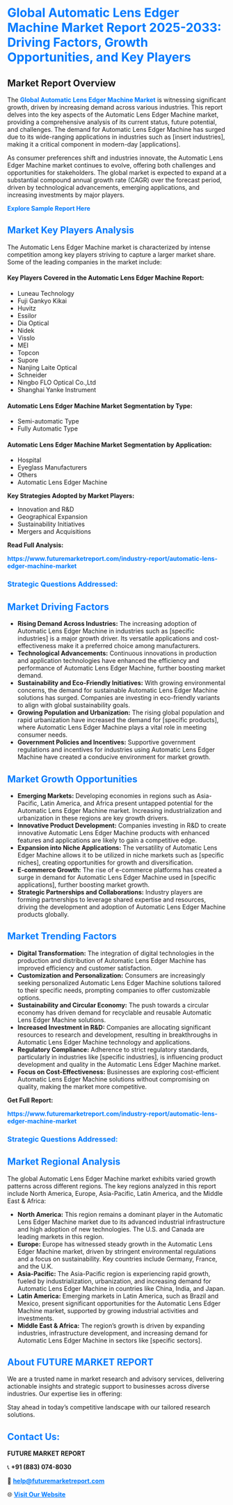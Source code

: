 <h1 style="color: #007BFF;">Global Automatic Lens Edger Machine Market Report 2025-2033: Driving Factors, Growth Opportunities, and Key Players</h1>

<section id="overview">
<h2>Market Report Overview</h2>
<p>The <a href="https://www.futuremarketreport.com/industry-report/automatic-lens-edger-machine-market" style="color: #007BFF; text-decoration: none;"><strong>Global Automatic Lens Edger Machine Market</strong></a> is witnessing significant growth, driven by increasing demand across various industries. This report delves into the key aspects of the Automatic Lens Edger Machine market, providing a comprehensive analysis of its current status, future potential, and challenges. The demand for Automatic Lens Edger Machine has surged due to its wide-ranging applications in industries such as [insert industries], making it a critical component in modern-day [applications].</p>
<p>As consumer preferences shift and industries innovate, the Automatic Lens Edger Machine market continues to evolve, offering both challenges and opportunities for stakeholders. The global market is expected to expand at a substantial compound annual growth rate (CAGR) over the forecast period, driven by technological advancements, emerging applications, and increasing investments by major players.</p>
</section>

<section id="overview">
<p><a href="https://www.futuremarketreport.com/request-sample/reportId=112107" style="color: #007BFF; text-decoration: none;"><strong>Explore Sample Report Here</strong></a></p>
</section>

<section id="key-players">
<h2 style="color: #007BFF;">Market Key Players Analysis</h2>
<p>The Automatic Lens Edger Machine market is characterized by intense competition among key players striving to capture a larger market share. Some of the leading companies in the market include:</p>
<h4>Key Players Covered in the Automatic Lens Edger Machine Report:</h4>
<ul><li>Luneau Technology</li><li>Fuji Gankyo Kikai</li><li>Huvitz</li><li>Essilor</li><li>Dia Optical</li><li>Nidek</li><li>Visslo</li><li>MEI</li><li>Topcon</li><li>Supore</li><li>Nanjing Laite Optical</li><li>Schneider</li><li>Ningbo FLO Optical Co.,Ltd</li><li>Shanghai Yanke Instrument</li></ul>
<h4>Automatic Lens Edger Machine Market Segmentation by Type:</h4>
<ul><li>Semi-automatic Type</li><li>Fully Automatic Type</li></ul>

<h4>Automatic Lens Edger Machine Market Segmentation by Application:</h4>
<ul><li>Hospital</li><li>Eyeglass Manufacturers</li><li>Others</li><li>Automatic Lens Edger Machine</li></ul>
<p><strong>Key Strategies Adopted by Market Players:</strong></p>
<ul>
<li>Innovation and R&D</li>
<li>Geographical Expansion</li>
<li>Sustainability Initiatives</li>
<li>Mergers and Acquisitions</li>
</ul>
</section>

<section>
<p><strong>Read Full Analysis: </strong></p><a href="https://www.futuremarketreport.com/industry-report/automatic-lens-edger-machine-market" style="color: #007BFF; text-decoration: none;"><strong>https://www.futuremarketreport.com/industry-report/automatic-lens-edger-machine-market</strong></a>
<h3 style="color: #007BFF;">Strategic Questions Addressed:</h3>
</section>

<section id="driving-factors">
<h2 style="color: #007BFF;">Market Driving Factors</h2>
<ul>
<li><strong>Rising Demand Across Industries:</strong> The increasing adoption of Automatic Lens Edger Machine in industries such as [specific industries] is a major growth driver. Its versatile applications and cost-effectiveness make it a preferred choice among manufacturers.</li>
<li><strong>Technological Advancements:</strong> Continuous innovations in production and application technologies have enhanced the efficiency and performance of Automatic Lens Edger Machine, further boosting market demand.</li>
<li><strong>Sustainability and Eco-Friendly Initiatives:</strong> With growing environmental concerns, the demand for sustainable Automatic Lens Edger Machine solutions has surged. Companies are investing in eco-friendly variants to align with global sustainability goals.</li>
<li><strong>Growing Population and Urbanization:</strong> The rising global population and rapid urbanization have increased the demand for [specific products], where Automatic Lens Edger Machine plays a vital role in meeting consumer needs.</li>
<li><strong>Government Policies and Incentives:</strong> Supportive government regulations and incentives for industries using Automatic Lens Edger Machine have created a conducive environment for market growth.</li>
</ul>
</section>

<section id="growth-opportunities">
<h2 style="color: #007BFF;">Market Growth Opportunities</h2>
<ul>
<li><strong>Emerging Markets:</strong> Developing economies in regions such as Asia-Pacific, Latin America, and Africa present untapped potential for the Automatic Lens Edger Machine market. Increasing industrialization and urbanization in these regions are key growth drivers.</li>
<li><strong>Innovative Product Development:</strong> Companies investing in R&D to create innovative Automatic Lens Edger Machine products with enhanced features and applications are likely to gain a competitive edge.</li>
<li><strong>Expansion into Niche Applications:</strong> The versatility of Automatic Lens Edger Machine allows it to be utilized in niche markets such as [specific niches], creating opportunities for growth and diversification.</li>
<li><strong>E-commerce Growth:</strong> The rise of e-commerce platforms has created a surge in demand for Automatic Lens Edger Machine used in [specific applications], further boosting market growth.</li>
<li><strong>Strategic Partnerships and Collaborations:</strong> Industry players are forming partnerships to leverage shared expertise and resources, driving the development and adoption of Automatic Lens Edger Machine products globally.</li>
</ul>
</section>

<section id="trending-factors">
<h2 style="color: #007BFF;">Market Trending Factors</h2>
<ul>
<li><strong>Digital Transformation:</strong> The integration of digital technologies in the production and distribution of Automatic Lens Edger Machine has improved efficiency and customer satisfaction.</li>
<li><strong>Customization and Personalization:</strong> Consumers are increasingly seeking personalized Automatic Lens Edger Machine solutions tailored to their specific needs, prompting companies to offer customizable options.</li>
<li><strong>Sustainability and Circular Economy:</strong> The push towards a circular economy has driven demand for recyclable and reusable Automatic Lens Edger Machine solutions.</li>
<li><strong>Increased Investment in R&D:</strong> Companies are allocating significant resources to research and development, resulting in breakthroughs in Automatic Lens Edger Machine technology and applications.</li>
<li><strong>Regulatory Compliance:</strong> Adherence to strict regulatory standards, particularly in industries like [specific industries], is influencing product development and quality in the Automatic Lens Edger Machine market.</li>
<li><strong>Focus on Cost-Effectiveness:</strong> Businesses are exploring cost-efficient Automatic Lens Edger Machine solutions without compromising on quality, making the market more competitive.</li>
</ul>
</section>

<section>
<p><strong>Get Full Report: </strong></p><a href="https://www.futuremarketreport.com/industry-report/automatic-lens-edger-machine-market" style="color: #007BFF; text-decoration: none;"><strong>https://www.futuremarketreport.com/industry-report/automatic-lens-edger-machine-market</strong></a>
<h3 style="color: #007BFF;">Strategic Questions Addressed:</h3>
</section>


<section id="regional-analysis">
<h2 style="color: #007BFF;">Market Regional Analysis</h2>
<p>The global Automatic Lens Edger Machine market exhibits varied growth patterns across different regions. The key regions analyzed in this report include North America, Europe, Asia-Pacific, Latin America, and the Middle East & Africa:</p>
<ul>
<li><strong>North America:</strong> This region remains a dominant player in the Automatic Lens Edger Machine market due to its advanced industrial infrastructure and high adoption of new technologies. The U.S. and Canada are leading markets in this region.</li>
<li><strong>Europe:</strong> Europe has witnessed steady growth in the Automatic Lens Edger Machine market, driven by stringent environmental regulations and a focus on sustainability. Key countries include Germany, France, and the U.K.</li>
<li><strong>Asia-Pacific:</strong> The Asia-Pacific region is experiencing rapid growth, fueled by industrialization, urbanization, and increasing demand for Automatic Lens Edger Machine in countries like China, India, and Japan.</li>
<li><strong>Latin America:</strong> Emerging markets in Latin America, such as Brazil and Mexico, present significant opportunities for the Automatic Lens Edger Machine market, supported by growing industrial activities and investments.</li>
<li><strong>Middle East & Africa:</strong> The region’s growth is driven by expanding industries, infrastructure development, and increasing demand for Automatic Lens Edger Machine in sectors like [specific sectors].</li>
</ul>
</section>

<footer>
<h2 style="color: #007BFF;">About FUTURE MARKET REPORT</h2>
<p>We are a trusted name in market research and advisory services, delivering actionable insights and strategic support to businesses across diverse industries. Our expertise lies in offering:</p>

<p>Stay ahead in today’s competitive landscape with our tailored research solutions.</p>

<h2 style="color: #007BFF;">Contact Us:</h2>
<p><strong>FUTURE MARKET REPORT</strong></p>
<p>📞 <strong>+91 (883) 074-8030</strong></p>
<p>📧 <strong><a href="mailto:help@futuremarketreport.com" style="color: #007BFF;">help@futuremarketreport.com</a></strong></p>
<p>🌐 <strong><a href="https://www.futuremarketreport.com/" style="color: #007BFF;">Visit Our Website</a></strong></p>
</footer>